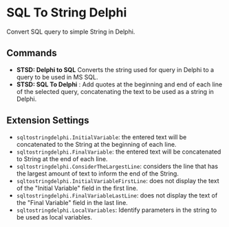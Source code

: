 # SQL To String Delphi

Convert SQL query to simple String in Delphi.

## Commands

* **STSD: Delphi to SQL** Converts the string used for query in Delphi to a query to be used in MS SQL.
* **STSD: SQL To Delphi** : Add quotes at the beginning and end of each line of the selected query, concatenating the text to be used as a string in Delphi.

## Extension Settings

* `sqltostringdelphi.InitialVariable`: the entered text will be concatenated to the String at the beginning of each line.
* `sqltostringdelphi.FinalVariable`: the entered text will be concatenated to String at the end of each line.
* `sqltostringdelphi.ConsiderTheLargestLine`: considers the line that has the largest amount of text to inform the end of the String.
* `sqltostringdelphi.InitialVariableFirstLine`: does not display the text of the "Initial Variable" field in the first line.
* `sqltostringdelphi.FinalVariableLastLine`: does not display the text of the "Final Variable" field in the last line.
* `sqltostringdelphi.LocalVariables`: Identify parameters in the string to be used as local variables.